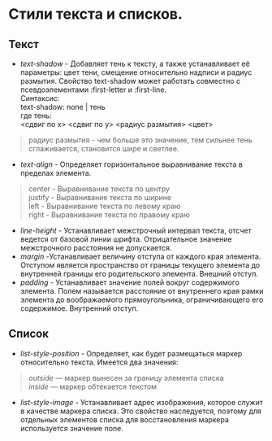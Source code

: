 # Стили текста и списков.
## Текст
* *text-shadow* - Добавляет тень к тексту, а также устанавливает её параметры: цвет тени, смещение относительно надписи и радиус размытия. Свойство text-shadow может работать совместно с псевдоэлементами :first-letter и :first-line.  
Синтаксис:  
text-shadow: none | тень  
где тень:  
<сдвиг по x> <сдвиг по y> <радиус размытия> <цвет>  
> радиус размытия - чем больше это значение, тем сильнее тень сглаживается, становится шире и светлее.

* *text-align* - Определяет горизонтальное выравнивание текста в пределах элемента.  
> center - Выравнивание текста по центру  
> justify - Выравнивание текста по ширине  
> left - Выравнивание текста по левому краю  
> right - Выравнивание текста по правому краю  
* *line-height* - Устанавливает межстрочный интервал текста, отсчет ведется от базовой линии шрифта. Отрицательное значение межстрочного расстояния не допускается.  
* *margin* -Устанавливает величину отступа от каждого края элемента. Отступом является пространство от границы текущего элемента до внутренней границы его родительского элемента. Внешний отступ.   
* *padding* - Устанавливает значение полей вокруг содержимого элемента. Полем называется расстояние от внутреннего края рамки элемента до воображаемого прямоугольника, ограничивающего его содержимое. Внутренний отступ. 
## Список
* *list-style-position* - Определяет, как будет размещаться маркер относительно текста. Имеется два значения:
> *outside* — маркер вынесен за границу элемента списка  
> *inside* — маркер обтекается текстом  
* *list-style-image* - Устанавливает адрес изображения, которое служит в качестве маркера списка. Это свойство наследуется, поэтому для отдельных элементов списка для восстановления маркера используется значение none.  
